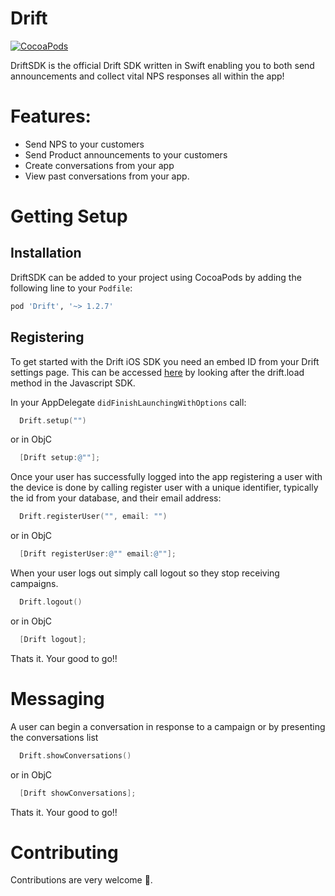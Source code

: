 Drift
============
[![CocoaPods](https://img.shields.io/cocoapods/v/Drift.svg)](https://github.com/Driftt/drift-sdk-ios)

DriftSDK is the official Drift SDK written in Swift enabling you to both send announcements and collect vital NPS responses all within the app!


# Features:
- Send NPS to your customers
- Send Product announcements to your customers
- Create conversations from your app
- View past conversations from your app.


# Getting Setup

## Installation
DriftSDK can be added to your project using CocoaPods by adding the following line to your `Podfile`:

```ruby
pod 'Drift', '~> 1.2.7'
```

## Registering

To get started with the Drift iOS SDK you need an embed ID from your Drift settings page. This can be accessed [here](https://app.drift.com/settings/livechat) by looking after the drift.load method in the Javascript SDK.

In your AppDelegate `didFinishLaunchingWithOptions` call:
```Swift
  Drift.setup("")
```

or in ObjC
```objectivec
  [Drift setup:@""];
```

Once your user has successfully logged into the app registering a user with the device is done by calling register user with a unique identifier, typically the id from your database, and their email address:

```Swift
  Drift.registerUser("", email: "")
```
or in ObjC
```objectivec
  [Drift registerUser:@"" email:@""];
```

When your user logs out simply call logout so they stop receiving campaigns.

```Swift
  Drift.logout()
```

or in ObjC

```objectivec
  [Drift logout];
```

Thats it. Your good to go!!

# Messaging

A user can begin a conversation in response to a campaign or by presenting the conversations list

```Swift
  Drift.showConversations()
```

or in ObjC

```objectivec
  [Drift showConversations];
```

Thats it. Your good to go!!


# Contributing

Contributions are very welcome 🤘.
